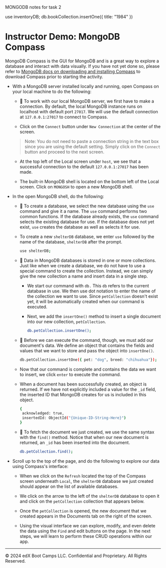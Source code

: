 MONGODB notes for task 2

use inventoryDB;
db.bookCollection.insertOne({ title: "1984" })

# Instructor Demo: MongoDB Compass

MongoDB Compass is the GUI for MongoDB and is a great way to explore a database and interact with data visually. If you have not yet done so, please refer to [MongoDB docs on downloading and installing Compass](https://docs.mongodb.com/compass/current/install/) to download Compass prior to starting the activity.

* With a MongoDB server installed locally and running, open Compass on your local machine to do the following:

  * 🔑 To work with our local MongoDB server, we first have to make a connection. By default, the local MongoDB instance runs on localhost with default port `27017`. We will use the default connection at `127.0.0.1:27017` to connect to Compass.  

  * Click on the `Connect` button under `New Connection` at the center of the screen.
  
  > Note: You do not need to paste a connection string in the text box since you are using the default setting. Simply click on the `Connect` button and proceed to the next screen.

  * At the top left of the Local screen under `host`, we see that a successful connection to the default `127.0.0.1:27017` has been made. 

  * The built-in MongoDB shell is located on the bottom left of the Local screen. Click on `MONGOSH` to open a new MongoDB shell.

* In the open MongoDB shell, do the following: 

  * 🔑 To create a database, we select the new database using the `use` command and give it a name. The `use` command performs two common functions. If the database already exists, the `use` command selects the existing database for use. If the database does not yet exist, `use` creates the database as well as selects it for use.

  * To create a new `shelterDB` database, we enter `use` followed by the name of the database, `shelterDB` after the prompt. 

    ```sh
    use shelterDB;
    ```

  * 🔑 Data in MongoDB databases is stored in one or more collections. Just like when we create a database, we do not have to use a special command to create the collection. Instead, we can simply give the new collection a name and insert data in a single step.

    * We start our command with `db.` This `db` refers to the current database in use. We then use dot notation to enter the name of the collection we want to use. Since `petCollection` doesn't exist yet, it will be automatically created when our command is executed.

    * Next, we add the `insertOne()` method to insert a single document into our new collection, `petCollection`.

      ```sh
      db.petCollection.insertOne();
      ```

  * 🔑 Before we can execute the command, though, we must add our document's data. We define an object that contains the fields and values that we want to store and pass the object into `insertOne()`.

    ```sh
    db.petCollection.insertOne({ pet: "dog", breed: "chihuahua"});
    ```

  * Now that our command is complete and contains the data we want to insert, we click `enter` to execute the command. 

  * When a document has been successfully created, an object is returned. If we have not explicitly included a value for the `_id` field, the inserted ID that MongoDB creates for us is included in this object. 

    ```sh
    { 
     acknowledged: true,
     insertedId: ObjectId("{Unique-ID-String-Here}") 
    }
    ```

  * 🔑 To fetch the document we just created, we use the same syntax with the `find()` method. Notice that when our new document is returned, an `_id` has been inserted into the document.

    ```sh
    db.petCollection.find();
    ```

* Scroll up to the top of the page, and do the following to explore our data using Compass's interface:

  * When we click on the `Refresh` located the top of the Compass screen underneath `Local`, the `shelterDB` database we just created should appear on the list of available databases. 

  * We click on the arrow to the left of the `shelterDB` database to open it and click on the `petCollection` collection that appears below.

  * Once the `petCollection` is opened, the new document that we created appears in the Documents tab on the right of the screen. 
  
  * Using the visual interface we can explore, modify, and even delete the data using the `Find` and edit buttons on the page. In the next steps, we will learn to perform these CRUD operations within our app.

---
© 2024 edX Boot Camps LLC. Confidential and Proprietary. All Rights Reserved.
